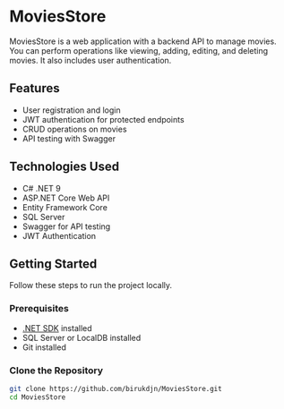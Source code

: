 # MoviesStore

MoviesStore is a web application with a backend API to manage movies. You can perform operations like viewing, adding, editing, and deleting movies. It also includes user authentication.

## Features

- User registration and login
- JWT authentication for protected endpoints
- CRUD operations on movies
- API testing with Swagger

## Technologies Used

- C# .NET 9
- ASP.NET Core Web API
- Entity Framework Core
- SQL Server
- Swagger for API testing
- JWT Authentication

## Getting Started

Follow these steps to run the project locally.

### Prerequisites

- [.NET SDK](https://dotnet.microsoft.com/download) installed
- SQL Server or LocalDB installed
- Git installed

### Clone the Repository

```bash
git clone https://github.com/birukdjn/MoviesStore.git
cd MoviesStore
